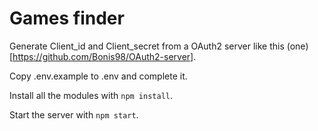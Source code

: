 # Games finder

Generate Client_id and Client_secret from a OAuth2 server like this (one)[https://github.com/Bonis98/OAuth2-server].

Copy .env.example to .env and complete it.

Install all the modules with `npm install`.

Start the server with `npm start`.
